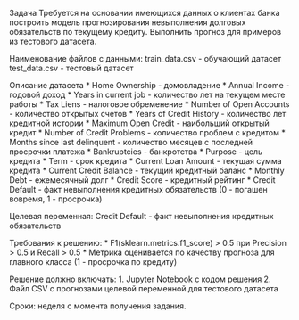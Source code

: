 Задача
Требуется на основании имеющихся данных о клиентах банка построить модель прогнозирования невыполнения долговых обязательств по текущему кредиту. 
Выполнить прогноз для примеров из тестового датасета.

Наименование файлов с данными:
	train_data.csv - обучающий датасет
	test_data.csv - тестовый датасет

Описание датасета
	* Home Ownership - домовладение
	* Annual Income - годовой доход
	* Years in current job - количество лет на текущем месте работы
	* Tax Liens - налоговое обременение
	* Number of Open Accounts - количество открытых счетов
	* Years of Credit History - количество лет кредитной истории
	* Maximum Open Credit - наибольший открытый кредит
	* Number of Credit Problems - количество проблем с кредитом
	* Months since last delinquent - количество месяцев с последней просрочки платежа
	* Bankruptcies - банкротства
	* Purpose - цель кредита
	* Term - срок кредита
	* Current Loan Amount - текущая сумма кредита
	* Current Credit Balance - текущий кредитный баланс
	* Monthly Debt - ежемесячный долг
	* Credit Score - кредитный рейтинг
	* Credit Default - факт невыполнения кредитных обязательств (0 - погашен вовремя, 1 - просрочка)

Целевая переменная:
	Credit Default - факт невыполнения кредитных обязательств

Требования к решению:
	* F1(sklearn.metrics.f1_score) > 0.5 при Precision > 0.5 и Recall > 0.5
	* Метрика оценивается по качеству прогноза для главного класса (1 - просрочка по кредиту)

Решение должно включать:
	1. Jupyter Notebook с кодом решения
	2. Файл CSV с прогнозами целевой переменной для тестового датасета

Сроки: неделя с момента получения задания.